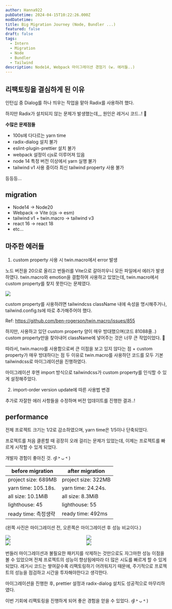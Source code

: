 ```yaml
---
author: Hanna922
pubDatetime: 2024-04-15T10:22:26.000Z
modDatetime:
title: Big Migration Journey (Node, Bundler ...)
featured: false
draft: false
tags:
  - Intern
  - Migration
  - Node
  - Bundler
  - Tailwind
description: Node14, Webpack 마이그레이션 경험기 (w. 에러들..)
---
```


## 리팩토링을 결심하게 된 이유

인턴십 중 Dialog를 하나 띄우는 작업을 맡아 Radix를 사용하려 했다.

하지만 Radix가 설치되지 않는 문제가 발생했는데,,, 원인은 레거시 코드..! 🥲

**수많은 문제점들**

- 100s에 다다르는 yarn time
- radix-dialog 설치 불가
- eslint-plugin-prettier 설치 불가
- webpack 설정이 cjs로 이루어져 있음
- node 14 특정 버전 이상에서 yarn 실행 불가
- tailwind v1 사용 중이라 최신 tailwind property 사용 불가

등등등...

## migration

- Node14 -> Node20
- Webpack -> Vite (cjs -> esm)
- tailwind v1 + twin.macro -> tailwind v3
- react 16 -> react 18
- etc...

## 마주한 에러들

1. custom property 사용 시 twin.macro에서 error 발생

노드 버전을 20으로 올리고 번들러를 Vite으로 갈아끼우니 모든 파일에서 에러가 발생하였다. twin.macro와 emotion을 결합하여 사용하고 있었는데, twin.macro에서 custom property를 찾지 못한다는 문제였다.

<img src="/blog/big-migration-journey/twin.macro-error.png"/>

custom property를 사용하려면 tailwindcss className 내에 속성을 명시해주거나, tailwind.config.ts에 따로 추가해주어야 했다.

Ref: https://github.com/ben-rogerson/twin.macro/issues/855

하지만, 사용하고 있던 custom property 양이 매우 방대했으며(코드 81088줄..) custom property만을 찾아내어 className에 넣어주는 것은 너무 큰 작업이었다. 🥲

따라서, twin.macro를 사용함으로써 큰 이점을 보고 있지 않다는 점 + custom property가 매우 방대하다는 점 두 이유로 twin.macro를 사용하던 코드를 모두 기본 tailwindcss로 마이그레이션을 진행하였다.

마이그레이션 후엔 import 방식으로 tailwindcss가 custom property를 인식할 수 있게 설정해주었다.

2. import-order version update에 따른 사용법 변경

추가로 자잘한 에러 사항들을 수정하며 버전 업데이트를 진행한 결과..!

## performance

전체 프로젝트 크기는 1/2로 감소하였으며, yarn time은 1/5이나 단축되었다.

프로젝트를 처음 클론할 때 굉장히 오래 걸리는 문제가 있었는데, 이제는 프로젝트를 빠르게 시작할 수 있게 되었다.

개발자 경험이 좋아진 것. ദ്ദി ˃ ᴗ ˂ )

| **before migration** | **after migration** |
| -------------------- | ------------------- |
| project size: 689MB  | project size: 322MB |
| yarn time: 105.18s.  | yarn time: 24.24s.  |
| all size: 10.1MiB    | all size: 8.3MiB    |
| lighthouse: 45       | lighthouse: 55      |
| ready time: 측정생략 | ready time: 492ms   |

(왼쪽 사진은 마이그레이션 전, 오른쪽은 마이그레이션 후 성능 비교이다.)

<div style="display:grid; grid-template-columns: 1fr 1fr">
  <img src="/blog/big-migration-journey/before1.png" />
  <img src="/blog/big-migration-journey/after1.png" />
</div>

<div style="display:grid; grid-template-columns: 1fr 1fr">
  <img src="/blog/big-migration-journey/before2.png" />
  <img src="/blog/big-migration-journey/after2.png" />
</div>

번들러 마이그레이션과 불필요한 패키지를 삭제하는 것만으로도 자그마한 성능 이점을 볼 수 있었으며 전체 프로젝트의 성능이 향상됨에따라 더 많은 시도를 빠르게 할 수 있게 되었다.
레거시 코드는 쌓여갈수록 리팩토링하기 어려워지기 때문에, 주기적으로 프로젝트의 성능을 점검하고 시간을 투자해야한다고 생각한다.

마이그레이션을 진행한 후, prettier 설정과 radix-dialog 설치도 성공적으로 마무리하였다.

이번 기회에 리팩토링을 진행하게 되어 좋은 경험을 얻을 수 있었다. ദ്ദി ˃ ᴗ ˂ )
